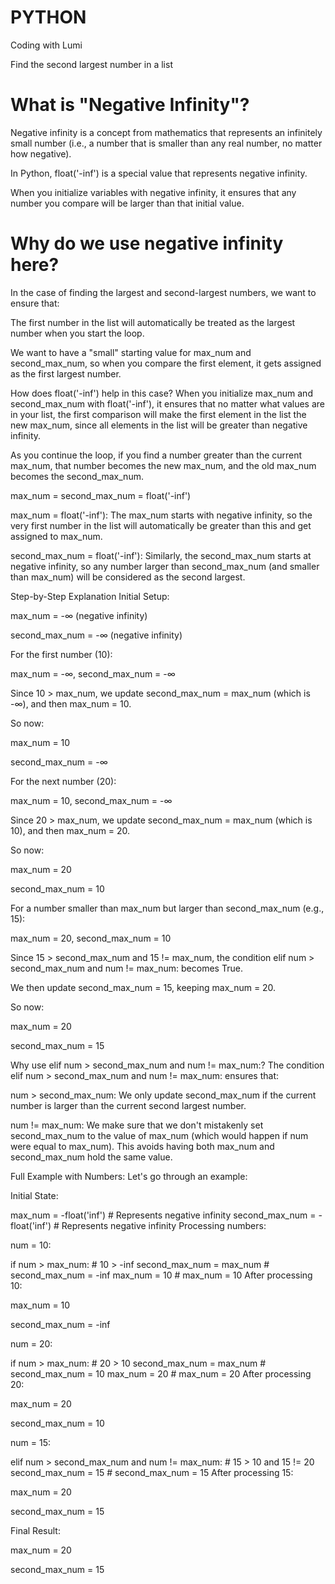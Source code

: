 # PYTHON
Coding with Lumi

Find the second largest number in a list


# What is "Negative Infinity"?
Negative infinity is a concept from mathematics that represents an infinitely small number (i.e., a number that is smaller than any real number, no matter how negative).

In Python, float('-inf') is a special value that represents negative infinity.

When you initialize variables with negative infinity, it ensures that any number you compare will be larger than that initial value.

# Why do we use negative infinity here?
In the case of finding the largest and second-largest numbers, we want to ensure that:

The first number in the list will automatically be treated as the largest number when you start the loop.

We want to have a "small" starting value for max_num and second_max_num, so when you compare the first element, it gets assigned as the first largest number.

How does float('-inf') help in this case?
When you initialize max_num and second_max_num with float('-inf'), it ensures that no matter what values are in your list, the first comparison will make the first element in the list the new max_num, since all elements in the list will be greater than negative infinity.

As you continue the loop, if you find a number greater than the current max_num, that number becomes the new max_num, and the old max_num becomes the second_max_num.


max_num = second_max_num = float('-inf')

max_num = float('-inf'): The max_num starts with negative infinity, so the very first number in the list will automatically be greater than this and get assigned to max_num.

second_max_num = float('-inf'): Similarly, the second_max_num starts at negative infinity, so any number larger than second_max_num (and smaller than max_num) will be considered as the second largest.


Step-by-Step Explanation
Initial Setup:

max_num = -∞ (negative infinity)

second_max_num = -∞ (negative infinity)

For the first number (10):

max_num = -∞, second_max_num = -∞

Since 10 > max_num, we update second_max_num = max_num (which is -∞), and then max_num = 10.

So now:

max_num = 10

second_max_num = -∞

For the next number (20):

max_num = 10, second_max_num = -∞

Since 20 > max_num, we update second_max_num = max_num (which is 10), and then max_num = 20.

So now:

max_num = 20

second_max_num = 10

For a number smaller than max_num but larger than second_max_num (e.g., 15):

max_num = 20, second_max_num = 10

Since 15 > second_max_num and 15 != max_num, the condition elif num > second_max_num and num != max_num: becomes True.

We then update second_max_num = 15, keeping max_num = 20.

So now:

max_num = 20

second_max_num = 15

Why use elif num > second_max_num and num != max_num:?
The condition elif num > second_max_num and num != max_num: ensures that:

num > second_max_num: We only update second_max_num if the current number is larger than the current second largest number.

num != max_num: We make sure that we don't mistakenly set second_max_num to the value of max_num (which would happen if num were equal to max_num). This avoids having both max_num and second_max_num hold the same value.

Full Example with Numbers:
Let's go through an example:

Initial State:


max_num = -float('inf')  # Represents negative infinity
second_max_num = -float('inf')  # Represents negative infinity
Processing numbers:

num = 10:


if num > max_num:  # 10 > -inf
    second_max_num = max_num  # second_max_num = -inf
    max_num = 10  # max_num = 10
After processing 10:

max_num = 10

second_max_num = -inf

num = 20:


if num > max_num:  # 20 > 10
    second_max_num = max_num  # second_max_num = 10
    max_num = 20  # max_num = 20
After processing 20:

max_num = 20

second_max_num = 10

num = 15:


elif num > second_max_num and num != max_num:  # 15 > 10 and 15 != 20
    second_max_num = 15  # second_max_num = 15
After processing 15:

max_num = 20

second_max_num = 15

Final Result:

max_num = 20

second_max_num = 15

